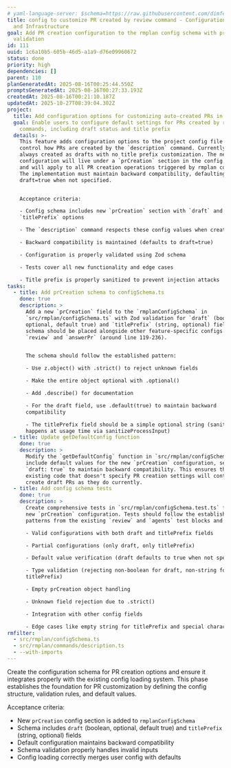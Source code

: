 ```yaml
---
# yaml-language-server: $schema=https://raw.githubusercontent.com/dimfeld/llmutils/main/schema/rmplan-plan-schema.json
title: config to customize PR created by review command - Configuration Schema
  and Infrastructure
goal: Add PR creation configuration to the rmplan config schema with proper
  validation
id: 111
uuid: 1c6a10b5-605b-46d5-a1a9-d76e09960672
status: done
priority: high
dependencies: []
parent: 110
planGeneratedAt: 2025-08-16T00:25:44.550Z
promptsGeneratedAt: 2025-08-16T00:27:33.193Z
createdAt: 2025-08-16T00:21:10.187Z
updatedAt: 2025-10-27T08:39:04.302Z
project:
  title: Add configuration options for customizing auto-created PRs in rmplan
  goal: Enable users to configure default settings for PRs created by rmplan
    commands, including draft status and title prefix
  details: >-
    This feature adds configuration options to the project config file that
    control how PRs are created by the `description` command. Currently, PRs are
    always created as drafts with no title prefix customization. The new
    configuration will live under a `prCreation` section in the config schema
    and will apply to all PR creation operations triggered by rmplan commands.
    The implementation must maintain backward compatibility, defaulting to
    draft=true when not specified.


    Acceptance criteria:

    - Config schema includes new `prCreation` section with `draft` and
    `titlePrefix` options

    - The `description` command respects these config values when creating PRs

    - Backward compatibility is maintained (defaults to draft=true)

    - Configuration is properly validated using Zod schema

    - Tests cover all new functionality and edge cases

    - Title prefix is properly sanitized to prevent injection attacks
tasks:
  - title: Add prCreation schema to configSchema.ts
    done: true
    description: >
      Add a new `prCreation` field to the `rmplanConfigSchema` in
      `src/rmplan/configSchema.ts` with Zod validation for `draft` (boolean,
      optional, default true) and `titlePrefix` (string, optional) fields. The
      schema should be placed alongside other feature-specific configs like
      `review` and `answerPr` (around line 119-236). 


      The schema should follow the established pattern:

      - Use z.object() with .strict() to reject unknown fields

      - Make the entire object optional with .optional()

      - Add .describe() for documentation

      - For the draft field, use .default(true) to maintain backward
      compatibility

      - The titlePrefix field should be a simple optional string (sanitization
      happens at usage time via sanitizeProcessInput)
  - title: Update getDefaultConfig function
    done: true
    description: >
      Modify the `getDefaultConfig` function in `src/rmplan/configSchema.ts` to
      include default values for the new `prCreation` configuration, setting
      `draft: true` to maintain backward compatibility. This ensures that
      existing code that doesn't specify PR creation settings will continue to
      create draft PRs as they do currently.
  - title: Add config schema tests
    done: true
    description: >
      Create comprehensive tests in `src/rmplan/configSchema.test.ts` for the
      new `prCreation` configuration. Tests should follow the established
      patterns from the existing `review` and `agents` test blocks and cover:

      - Valid configurations with both draft and titlePrefix fields

      - Partial configurations (only draft, only titlePrefix)

      - Default value verification (draft defaults to true when not specified)

      - Type validation (rejecting non-boolean for draft, non-string for
      titlePrefix)

      - Empty prCreation object handling

      - Unknown field rejection due to .strict()

      - Integration with other config fields

      - Edge cases like empty string for titlePrefix and special characters
rmfilter:
  - src/rmplan/configSchema.ts
  - src/rmplan/commands/description.ts
  - --with-imports
---
```


Create the configuration schema for PR creation options and ensure it integrates properly with the existing config loading system. This phase establishes the foundation for PR customization by defining the config structure, validation rules, and default values.

Acceptance criteria:
- New `prCreation` config section is added to `rmplanConfigSchema`
- Schema includes `draft` (boolean, optional, default true) and `titlePrefix` (string, optional) fields
- Default configuration maintains backward compatibility
- Schema validation properly handles invalid inputs
- Config loading correctly merges user config with defaults
